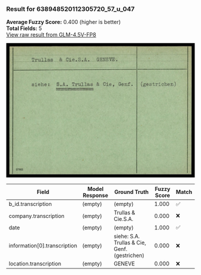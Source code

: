 ### Result for 638948520112305720_57_u_047
**Average Fuzzy Score:** 0.400 (higher is better)<br>
**Total Fields:** 5<br>
[View raw result from GLM-4.5V-FP8](https://github.com/RISE-UNIBAS/humanities_data_benchmark/blob/main/results/2025-10-24/T0331/request_T0331_638948520112305720_57_u_047.json)

<img src="https://github.com/RISE-UNIBAS/humanities_data_benchmark/blob/main/benchmarks/blacklist/images/638948520112305720_57_u_047.jpg?raw=true" alt="638948520112305720_57_u_047" width="600px">

| Field | Model Response | Ground Truth | Fuzzy Score | Match |
|-------|----------------|--------------|-------------|-------|
| b_id.transcription | (empty) | (empty) | 1.000 | ✅ |
| company.transcription | (empty) | Trullas & Cie.S.A. | 0.000 | ❌ |
| date | (empty) | (empty) | 1.000 | ✅ |
| information[0].transcription | (empty) | siehe: S.A. Trullas & Cie, Genf. (gestrichen) | 0.000 | ❌ |
| location.transcription | (empty) | GENEVE | 0.000 | ❌ |
